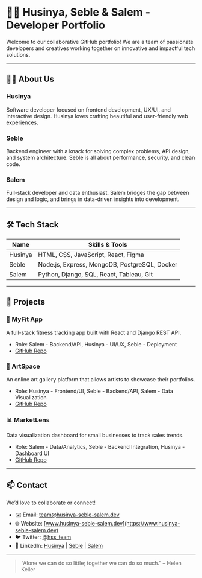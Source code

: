 # 👩‍💻 Husinya, Seble & Salem - Developer Portfolio

Welcome to our collaborative GitHub portfolio! We are a team of passionate developers and creatives working together on innovative and impactful tech solutions.

---

## 🙋‍♀️ About Us

### Husinya
Software developer focused on frontend development, UX/UI, and interactive design. Husinya loves crafting beautiful and user-friendly web experiences.

### Seble
Backend engineer with a knack for solving complex problems, API design, and system architecture. Seble is all about performance, security, and clean code.

### Salem
Full-stack developer and data enthusiast. Salem bridges the gap between design and logic, and brings in data-driven insights into development.

---

## 🛠️ Tech Stack

| Name   | Skills & Tools |
|--------|----------------|
| Husinya | HTML, CSS, JavaScript, React, Figma |
| Seble   | Node.js, Express, MongoDB, PostgreSQL, Docker |
| Salem   | Python, Django, SQL, React, Tableau, Git |

---

## 🚀 Projects

### 📱 MyFit App
A full-stack fitness tracking app built with React and Django REST API.
- Role: Salem - Backend/API, Husinya - UI/UX, Seble - Deployment
- [GitHub Repo](https://github.com/yourusername/myfit-app)

### 🎨 ArtSpace
An online art gallery platform that allows artists to showcase their portfolios.
- Role: Husinya - Frontend/UI, Seble - Backend/API, Salem - Data Visualization
- [GitHub Repo](https://github.com/yourusername/artspace)

### 📊 MarketLens
Data visualization dashboard for small businesses to track sales trends.
- Role: Salem - Data/Analytics, Seble - Backend Integration, Husinya - Dashboard UI
- [GitHub Repo](https://github.com/yourusername/marketlens)

---

## 📫 Contact

We’d love to collaborate or connect!

- ✉️ Email: team@husinya-seble-salem.dev
- 🌐 Website: [www.husinya-seble-salem.dev](https://www.husinya-seble-salem.dev)
- 🐦 Twitter: [@hss_team](https://twitter.com/hss_team)
- 💼 LinkedIn: [Husinya](https://linkedin.com/in/husinya) | [Seble](https://linkedin.com/in/seble) | [Salem](https://linkedin.com/in/salem)

---

> “Alone we can do so little; together we can do so much.” – Helen Keller
